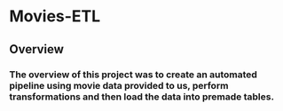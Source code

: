 # Movies-ETL
## Overview
### The overview of this project was to create an automated pipeline using movie data provided to us, perform transformations and then load the data into premade tables. 
